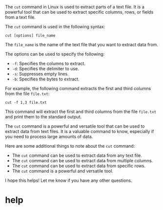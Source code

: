 # 

The `cut` command in Linux is used to extract parts of a text file. It is a powerful tool that can be used to extract specific columns, rows, or fields from a text file.

The `cut` command is used in the following syntax:

```
cut [options] file_name
```

The `file_name` is the name of the text file that you want to extract data from.

The options can be used to specify the following:

* `-f`: Specifies the columns to extract.
* `-d`: Specifies the delimiter to use.
* `-s`: Suppresses empty lines.
* `-b`: Specifies the bytes to extract.

For example, the following command extracts the first and third columns from the file `file.txt`:

```
cut -f 1,3 file.txt
```

This command will extract the first and third columns from the file `file.txt` and print them to the standard output.

The `cut` command is a powerful and versatile tool that can be used to extract data from text files. It is a valuable command to know, especially if you need to process large amounts of data.

Here are some additional things to note about the `cut` command:

* The `cut` command can be used to extract data from any text file.
* The `cut` command can be used to extract data from multiple columns.
* The `cut` command can be used to extract data from specific rows.
* The `cut` command is a powerful and versatile tool.

I hope this helps! Let me know if you have any other questions.




# help 

```

```
